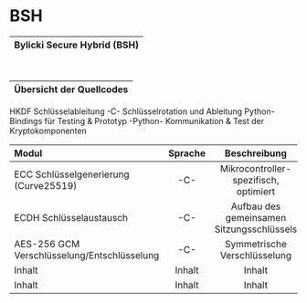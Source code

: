 # BSH
|Bylicki Secure Hybrid (BSH)|
|---|

<br>

|Übersicht der Quellcodes|
|---|


  
HKDF Schlüsselableitung -C- Schlüsselrotation und Ableitung
Python-Bindings für Testing & Prototyp	-Python- Kommunikation & Test der Kryptokomponenten


| Modul | Sprache | Beschreibung |
|:------------------ |:-------------------:| :-------------------:|
| ECC Schlüsselgenerierung (Curve25519)             | -C-              | Mikrocontroller-spezifisch, optimiert              |
| ECDH Schlüsselaustausch                           | -C-              | Aufbau des gemeinsamen Sitzungsschlüssels              |
| AES-256 GCM Verschlüsselung/Entschlüsselung             | -C-              | Symmetrische Verschlüsselung              |
| Inhalt             | Inhalt              | Inhalt              |
| Inhalt             | Inhalt              | Inhalt              |

